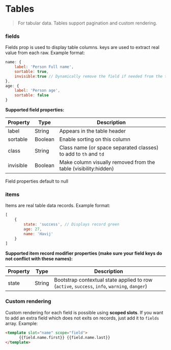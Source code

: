 # Tables

> For tabular data. Tables support pagination and custom rendering.

### fields
Fields prop is used to display table columns. 
keys are used to extract real value from each raw.
Example format:
```js
name: {
    label: 'Person Full name',
    sortable: true,
    invisible:true // Dynamically remove the field if needed from the table.
},
age: {
    label: 'Person age',
    sortable: false
}
```
**Supported field properties:**

| Property | Type | Description
| ---------| ---- | -----------
| label | String | Appears in the table header
| sortable | Boolean | Enable sorting on this column
| class | String | Class name (or space separated classes) to add to `th` and `td`
| invisible | Boolean | Make column visually removed from the table (visibility:hidden)

Field properties default to null

### items
Items are real table data records. Example format:

```js
[
    {
        state: 'success', // Displays record green 
        age: 27,
        name: 'Havij'
    }
]
```

**Supported item record modifier properties (make sure your field keys do not conflict with these names):**

| Property | Type | Description
| ---------| ---- | -----------
| state | String | Bootstrap contextual state applied to row (`active`, `success`, `info`, `warning`, `danger`)


### Custom rendering
Custom rendering for each field is possible using **scoped slots**.
If you want to add an extra field which does not exits on records, just add it to `fields` array.  Example:
 
```html
<template slot="name" scope="field">
      {{field.name.first}} {{field.name.last}}
</template>
```
